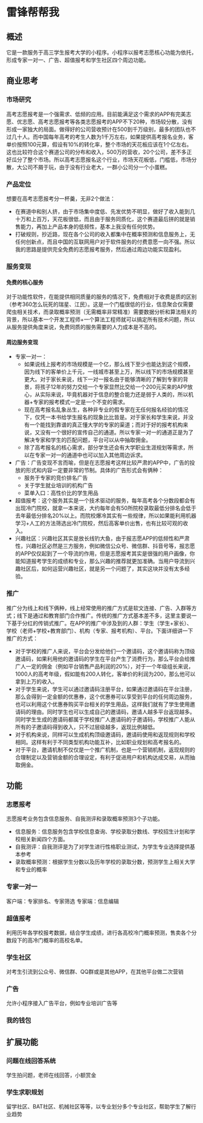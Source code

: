 # 雷锋帮帮我
## 概述
它是一款服务于高三学生报考大学的小程序。小程序以报考志愿核心功能为依托，形成专家一对一、广告、超值报考和学生社区四个周边功能。

## 商业思考
### 市场研究
高考志愿报考是一个强需求、低频的应用。目前能满足这个需求的APP有完美志愿、优志愿、高考志愿报考等各类志愿报考的APP不下20种，市场较分散，没有形成一家独大的局面。做得好的公司营收预计在500到千万级别，最多的团队也不过几十人。而中国每年高考的考生人数为1千万左右，如果提供高考报名业务，客单价按照100元算，假设有10%的转化率，整个市场的天花板应该在1个亿左右。这也比较符合这个赛道公司的分布和收入，500万的营收，20个公司，差不多正好瓜分了整个市场。所以高考志愿报名这个行业，市场天花板低，门槛低，市场分散，大公司不屑于玩，由于没有行业老大，一群小公司分一个小蛋糕。
### 产品定位
想要在高考志愿报考分一杯羹，无非2个做法：
- 在赛道中和别人挤，由于市场集中度低、先发优势不明显，做好了收入能到几十万和上百万，天花板很低，而且由于服务同质化，这个赛道最后拼的就是销售能力，再加上产品本身的低频性，基本上我没有任何优势。
- 打破规则，抄近路，现在各个公司的收入都集中在概率预测和信息服务上，无任何创新点，而且中国的互联网用户对于软件服务的付费意愿一向不强。所以我的思路是提供完全免费的志愿报考服务，然后通过周边功能实现盈利。
### 服务变现
#### 免费的核心服务
对于功能性软件，在能提供相同质量的服务的情况下，免费相对于收费是质的区别（参考360怎么玩死的瑞星、江民）。这是一个门槛很低的行业，信息聚合仅需要爬虫相关技术，而录取概率预测（无需概率非常精准）需要数据分析和算法相关的背景，所以基本一个开发工程师+一个算法工程师就可以搞定所有技术问题，所以从服务提供角度来说，免费同质的服务需要的人力成本是不高的。
#### 周边服务变现
- 专家一对一：
	- 如果说线上报考的市场规模是一个亿，那么线下至少也能达到这个规模，因为线下的客单价上千元，一线城市甚至上万，所以线下的市场规模甚至更大。对于家长来说，线下一对一报名由于能够清晰的了解到专家的背景，将孩子12年的努力交给一个专家显然比交给一个200元买来的APP放心，从实际来说，毕竟机器对于信息的整合能力还是弱于人类的，所以机器+专家的报考模式一定是一个不变的需求。
	- 现在高考报名乱象丛生，各种非专业的假专家在无任何报名经验的情况下，仅凭一本书给学生报名的现象比比皆是。对于家长和学生来说，并没有一个能找到靠谱的真正懂大学的专家的渠道；而对于好的报考机构来说，又没有一个很好的宣传自己的通道。所以专家一对一的通道正是为了解决专家和学生的匹配问题，平台可以从中抽取佣金。
	- 除了高考报名的核心需求，部分学生还会有大学职业生涯规划等需求，所以在专家一对一的通道中也可以加入其他周边诉求。
- 广告：广告变现不言而喻，但是在志愿报考这样比较严肃的APP中，广告的投放的形式和内容一定要非常的节制。具体的广告形式会有俩种：
	- 服务于专家的竞价排名广告
	- 关于学生就业培训的机构广告
	- 菜单入口：高性价比的学生用品
- 超值报考：这个服务其实是一个技术驱动的服务，每年高考各个分数段都会有出现冷门院校，就拿一本来说，大约每年会有50所院校录取最低分排名会低于去年最低分排名20%以上。而院校爆冷其实有一些规律，所以如果能利用机器学习+人工的方法筛选出冷门院校，然后高客单价出售，也有比较可观的收入。
- 兴趣社区：兴趣社区其实是放长线钓大鱼，由于报志愿APP的低频性和严肃性，兴趣社区必然是三方服务，例如微信公众号、微信群、抖音号等，报志愿的APP仅仅起到了一个导流的作用，但是志愿报考其实是很强的用户画像，你能知道报考学生的成绩和专业，那么兴趣的推荐就更加准确。当用户导流到兴趣社区后，如何运营兴趣社区，就是另一个问题了，其实这块并没有太多经验。

### 推广
推广分为线上和线下俩种，线上经常使用的推广方式是软文连接、广告、入群等方式；线下是通过和教育部门合作推广。传统的推广方式基本差不多，这里主要说一下基于分红的传销式推广。在APP的推广中涉及到的人群：学生（学生+家长）、学校（老师+学校+教育部门）、机构（专家、报考机构）、平台。下面详细讲一下推广的方式：
- 对于学校的推广人来说，平台会分发给他们一个邀请码，这个邀请码称为顶级邀请码，如果利用他的邀请码的学生在平台产生了消费行为，那么平台会给推广人一定的佣金（例如平台销售产品利润的20%），对于一个年级组长来说，1000人的高考年级，假如能有200人转化，客单价的利润为200，那么他可以拿到上万的收入。
- 对于学生来说，学生可以通过邀请码注册平台，如果通过邀请码在平台注册，那么会得到一定金额的优惠券，这个优惠券可以享受到平台的任何周边服务，也可以利用这个优惠券购买平台相关的学生用品，这样我们就有了学生使用邀请码的理由。同时学生也可以生成自己的邀请码，邀请人越多平台返现越多。同时学生生成的邀请码都属于学校推广人邀请码的子邀请码，学校推广人能从所有的子邀请码得到收入，只不过层级越多，返现比例越低。
- 对于机构来说，同样可以生成机构顶级邀请码，邀请码使用和返现规则和学校相同。这样有利于不同类型机构功能互补，比如职业规划和高考报名的。
- 对于平台，邀请机制不仅仅是一个推广机制，也是一个营销机制，返现规则的合理制定以及营销金额的合理设定，有利于促进用户和机构达成交易，从而抽取佣金。


## 功能
### 志愿报考
志愿报考业务包含信息服务、自我测评和录取概率预测3个子功能。
- 信息服务：信息服务包含学校信息查询、学校录取分数线、学校招生计划和学校相关新闻四个方面。
- 自我测评：自我测评是为了对学生进行性格职业测试，为学生专业选择提供基本参考
- 录取概率预测：根据学生分数以及历年学校的录取分数，预测学生上相关大学和专业的概率
### 专家一对一
客户端：专家排名、专家筛选
专家端：信息编辑
### 超值报考
利用历年各学校报考数据，结合学生成绩，进行各高校冷门概率预测，售卖各个分数段下的高冷门概率的高校名单。
### 学生社区
对考生引流到公众号、微信群、QQ群或是其他APP，在其他平台做二次营销
### 广告
允许小程序接入广告平台，例如专业培训广告等
### 我的钱包


## 扩展功能
### 问题在线回答系统
学生拍问题，老师在线回答，小额赏金
### 学生求职规划
留学社区、BAT社区、机械社区等等，以专业划分多个专业社区，帮助学生了解行业趋势
